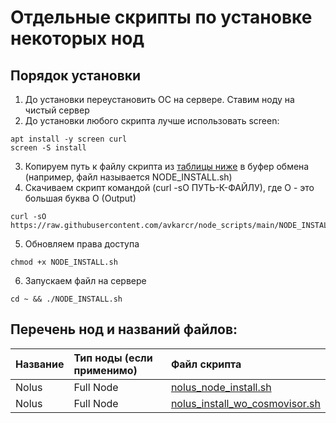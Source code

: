 # Отдельные скрипты по установке некоторых нод
## Порядок установки
1. До установки переустановить ОС на сервере. Ставим ноду на чистый сервер
2. До установки любого скрипта лучше использовать screen:
```
apt install -y screen curl
screen -S install
```
3. Копируем путь к файлу скрипта из [таблицы ниже](https://github.com/avkarcr/node_scripts/blob/main/README.md#%D0%BF%D0%B5%D1%80%D0%B5%D1%87%D0%B5%D0%BD%D1%8C-%D0%BD%D0%BE%D0%B4-%D0%B8-%D0%BD%D0%B0%D0%B7%D0%B2%D0%B0%D0%BD%D0%B8%D0%B9-%D1%84%D0%B0%D0%B9%D0%BB%D0%BE%D0%B2) в буфер обмена (например, файл называется NODE_INSTALL.sh)
4. Скачиваем скрипт командой (curl -sO ПУТЬ-К-ФАЙЛУ), где O - это большая буква O (Output)
```
curl -sO https://raw.githubusercontent.com/avkarcr/node_scripts/main/NODE_INSTALL.sh
```
5. Обновляем права доступа
```
chmod +x NODE_INSTALL.sh
```
6. Запускаем файл на сервере
```
cd ~ && ./NODE_INSTALL.sh
```
## Перечень нод и названий файлов:
| Название | Тип ноды (если применимо) | Файл скрипта |
| :--- | :--- | :--- |
| Nolus | Full Node | [nolus_node_install.sh](https://raw.githubusercontent.com/avkarcr/node_scripts/main/nolus_install.sh) |
| Nolus | Full Node | [nolus_install_wo_cosmovisor.sh](https://raw.githubusercontent.com/avkarcr/node_scripts/main/nolus_install_wo_cosmovisor.sh) |
